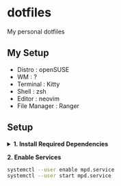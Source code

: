 # dotfiles
My personal dotfiles

## My Setup
- Distro : openSUSE
- WM : ?
- Terminal : Kitty
- Shell : zsh
- Editor : neovim
- File Manager : Ranger

## Setup

<details>
<br>
<summary><b>1. Install Required Dependencies</b></summary>
<br>

- rcm
- zsh
- kitty
- nvim
- ranger
- exa 
- mpd
- ncmpcpp
<br>

clone this repo
```sh
git clone --depth 1 https://github.com/wizarash/dotfiles.git
```
use rcm to manage your dotfiles
```sh
mv dotfiles ~/.dotfiles
rcup
```

</details>

<b>2. Enable Services</b>

```sh
systemctl --user enable mpd.service
systemctl --user start mpd.service
```
